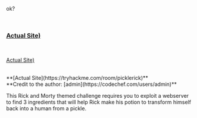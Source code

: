 <p>ok?</p><br>
<h3><a href="https://tryhackme.com/room/picklerick">Actual Site)</a></h3><br>
<p><a href="https://tryhackme.com/room/picklerick">Actual Site)</a><p><br>
**[Actual Site](https://tryhackme.com/room/picklerick)**<br>
**Credit to the author: [admin](https://codechef.com/users/admin)**<br>

<p>This Rick and Morty themed challenge requires you to exploit a webserver to find 3 ingredients that will help Rick make his potion to transform himself back into a human from a pickle.<p>
